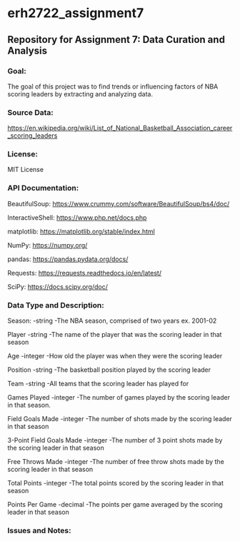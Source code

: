 # erh2722_assignment7
## Repository for Assignment 7: Data Curation and Analysis
### Goal:
The goal of this project was to find trends or influencing factors of NBA scoring leaders by extracting and analyzing data.
### Source Data:
https://en.wikipedia.org/wiki/List_of_National_Basketball_Association_career_scoring_leaders
### License:
MIT License
### API Documentation:
BeautifulSoup: https://www.crummy.com/software/BeautifulSoup/bs4/doc/

InteractiveShell: https://www.php.net/docs.php

matplotlib: https://matplotlib.org/stable/index.html

NumPy: https://numpy.org/ 

pandas: https://pandas.pydata.org/docs/

Requests: https://requests.readthedocs.io/en/latest/

SciPy: https://docs.scipy.org/doc/
### Data Type and Description:
Season:
  -string
  -The NBA season, comprised of two years
   ex. 2001-02

Player
  -string
  -The name of the player that was the scoring leader in that season

Age
  -integer
  -How old the player was when they were the scoring leader

Position
  -string
  -The basketball position played by the scoring leader

Team
  -string
  -All teams that the scoring leader has played for

Games Played
  -integer
  -The number of games played by the scoring leader in that season.

Field Goals Made
  -integer
  -The number of shots made by the scoring leader in that season

3-Point Field Goals Made
  -integer
  -The number of 3 point shots made by the scoring leader in that          season

Free Throws Made
  -integer
  -The number of free throw shots made by the scoring leader in that season

Total Points
  -integer
  -The total points scored by the scoring leader in that season

Points Per Game
  -decimal
  -The points per game averaged by the scoring leader in that season
### Issues and Notes:

